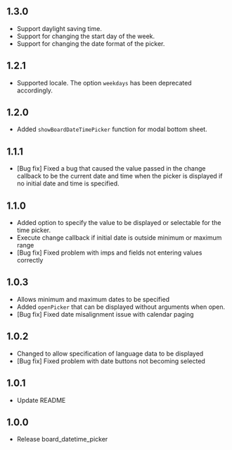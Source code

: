 ## 1.3.0
* Support daylight saving time.
* Support for changing the start day of the week.
* Support for changing the date format of the picker.

## 1.2.1
* Supported locale. The option `weekdays` has been deprecated accordingly.

## 1.2.0
* Added `showBoardDateTimePicker` function for modal bottom sheet.

## 1.1.1
* [Bug fix] Fixed a bug that caused the value passed in the change callback 
  to be the current date and time when the picker is displayed if no initial date and time is specified.

## 1.1.0

* Added option to specify the value to be displayed or selectable for the time picker.
* Execute change callback if initial date is outside minimum or maximum range
* [Bug fix] Fixed problem with imps and fields not entering values correctly

## 1.0.3

* Allows minimum and maximum dates to be specified
* Added `openPicker` that can be displayed without arguments when open.
* [Bug fix] Fixed date misalignment issue with calendar paging

## 1.0.2

* Changed to allow specification of language data to be displayed
* [Bug fix] Fixed problem with date buttons not becoming selected

## 1.0.1

* Update README

## 1.0.0

* Release board_datetime_picker
